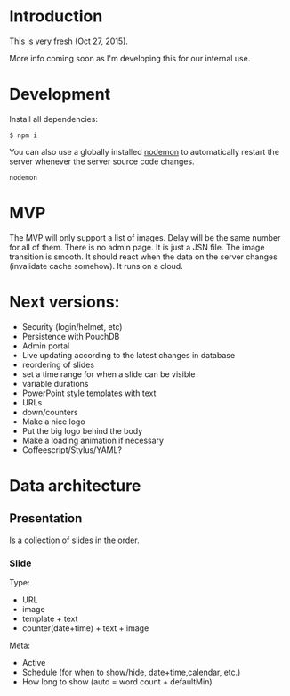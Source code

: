 # Introduction

This is very fresh (Oct 27, 2015).

More info coming soon as I'm developing this for our internal use.

# Development

Install all dependencies:

```
$ npm i
```

You can also use a globally installed
[nodemon](https://github.com/remy/nodemon) to automatically
restart the server whenever the server source code changes.

```
nodemon
```

# MVP

The MVP will only support a list of images.
Delay will be the same number for all of them.
There is no admin page. It is just a JSN file.
The image transition is smooth.
It should react when the data on the server changes (invalidate cache somehow).
It runs on a cloud.

# Next versions:

* Security (login/helmet, etc)
* Persistence with PouchDB
* Admin portal
* Live updating according to the latest changes in database
* reordering of slides
* set a time range for when a slide can be visible
* variable durations
* PowerPoint style templates with text
* URLs
* down/counters
* Make a nice logo
* Put the big logo behind the body
* Make a loading animation if necessary
* Coffeescript/Stylus/YAML?

# Data architecture

## Presentation

Is a collection of slides in the order.

### Slide

Type:

* URL
* image
* template + text
* counter(date+time) + text + image

Meta:

* Active
* Schedule (for when to show/hide, date+time,calendar, etc.)
* How long to show (auto = word count + defaultMin)
